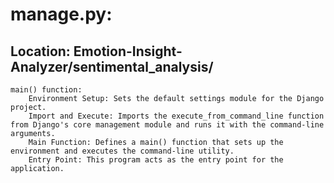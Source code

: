 # manage.py:
## Location: Emotion-Insight-Analyzer/sentimental_analysis/

    main() function:
        Environment Setup: Sets the default settings module for the Django project.
        Import and Execute: Imports the execute_from_command_line function from Django's core management module and runs it with the command-line arguments.
        Main Function: Defines a main() function that sets up the environment and executes the command-line utility.
        Entry Point: This program acts as the entry point for the application.
